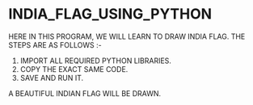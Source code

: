 # INDIA_FLAG_USING_PYTHON

HERE IN THIS PROGRAM, WE WILL LEARN TO DRAW INDIA FLAG. THE STEPS ARE AS FOLLOWS :-
1) IMPORT ALL REQUIRED PYTHON LIBRARIES.
2) COPY THE EXACT SAME CODE.
3) SAVE AND RUN IT.

A BEAUTIFUL INDIAN FLAG WILL BE DRAWN.

